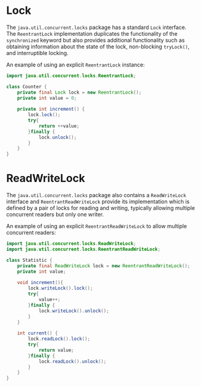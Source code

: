 # Lock

The `java.util.concurrent.locks` package has a standard `Lock` interface. The `ReentrantLock` implementation duplicates the functionality of the `synchronized` keyword but also provides additional functionality such as obtaining information about the state of the lock, non-blocking `tryLock()`, and interruptible locking.

An example of using an explicit `ReentrantLock` instance:

```java
import java.util.concurrent.locks.ReentrantLock;

class Counter {
    private final Lock lock = new ReentrantLock();
    private int value = 0;
    
    private int increment() {
        lock.lock();
        try{
            return ++value;
        }finally {
            lock.unlock();
        }
    }
}
```
# ReadWriteLock

The `java.util.concurrent.locks` package also contains a `ReadWriteLock` interface and `ReentrantReadWriteLock` provide its implementation which is defined by a pair of locks for reading and writing, typically allowing multiple concurrent readers but only one writer.

An example of using an explicit `ReentrantReadWriteLock` to allow multiple concurrent readers:

```java
import java.util.concurrent.locks.ReadWriteLock;
import java.util.concurrent.locks.ReentrantReadWriteLock;

class Statistic {
    private final ReadWriteLock lock = new ReentrantReadWriteLock();
    private int value;
    
    void increment(){
        lock.writeLock().lock();
        try{
            value++;
        }finally {
            lock.writeLock().unlock();
        }
    }
    
    int current() {
        lock.readLock().lock();
        try{
            return value;
        }finally {
            lock.readLock().unlock();
        }
    }
}
```

